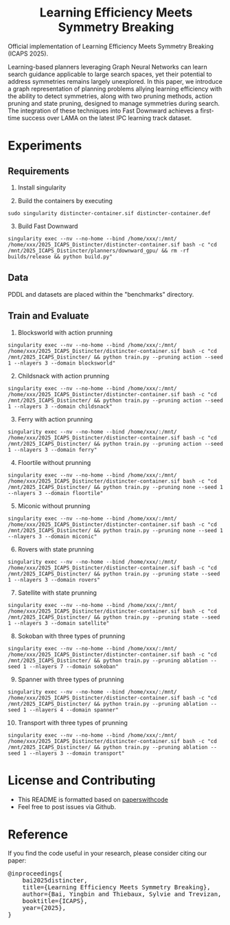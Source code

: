 <div align="center">

# Learning Efficiency Meets Symmetry Breaking

</div>

Official implementation of Learning Efficiency Meets Symmetry Breaking (ICAPS 2025).

Learning-based planners leveraging Graph Neural Networks can learn search guidance applicable to large search spaces, yet their potential to address symmetries remains largely unexplored. In this paper, we introduce a graph representation of planning problems allying learning efficiency with the ability to detect symmetries, along with two pruning methods, action pruning and state pruning, designed to manage symmetries during search. The integration of these techniques into Fast Downward achieves a first-time success over LAMA on the latest IPC learning track dataset.


# Experiments

## Requirements


1. Install singularity

2. Build the containers by executing

```
sudo singularity distincter-container.sif distincter-container.def
```

3. Build Fast Downward 

```
singularity exec --nv --no-home --bind /home/xxx/:/mnt/ /home/xxx/2025_ICAPS_Distincter/distincter-container.sif bash -c "cd /mnt/2025_ICAPS_Distincter/planners/downward_gpu/ && rm -rf builds/release && python build.py"
```


## Data
PDDL and datasets are placed within the "benchmarks" directory.


## Train and Evaluate


1. Blocksworld with action prunning

```
singularity exec --nv --no-home --bind /home/xxx/:/mnt/ /home/xxx/2025_ICAPS_Distincter/distincter-container.sif bash -c "cd /mnt/2025_ICAPS_Distincter/ && python train.py --pruning action --seed 1 --nlayers 3 --domain blocksworld"
```

2. Childsnack with action prunning

```
singularity exec --nv --no-home --bind /home/xxx/:/mnt/ /home/xxx/2025_ICAPS_Distincter/distincter-container.sif bash -c "cd /mnt/2025_ICAPS_Distincter/ && python train.py --pruning action --seed 1 --nlayers 3 --domain childsnack"
```

3. Ferry with action prunning

```
singularity exec --nv --no-home --bind /home/xxx/:/mnt/ /home/xxx/2025_ICAPS_Distincter/distincter-container.sif bash -c "cd /mnt/2025_ICAPS_Distincter/ && python train.py --pruning action --seed 1 --nlayers 3 --domain ferry"
```

4. Floortile without prunning

```
singularity exec --nv --no-home --bind /home/xxx/:/mnt/ /home/xxx/2025_ICAPS_Distincter/distincter-container.sif bash -c "cd /mnt/2025_ICAPS_Distincter/ && python train.py --pruning none --seed 1 --nlayers 3 --domain floortile"
```

5. Miconic without prunning

```
singularity exec --nv --no-home --bind /home/xxx/:/mnt/ /home/xxx/2025_ICAPS_Distincter/distincter-container.sif bash -c "cd /mnt/2025_ICAPS_Distincter/ && python train.py --pruning none --seed 1 --nlayers 3 --domain miconic"
```

6. Rovers with state prunning

```
singularity exec --nv --no-home --bind /home/xxx/:/mnt/ /home/xxx/2025_ICAPS_Distincter/distincter-container.sif bash -c "cd /mnt/2025_ICAPS_Distincter/ && python train.py --pruning state --seed 1 --nlayers 3 --domain rovers"
```

7. Satellite with state prunning

```
singularity exec --nv --no-home --bind /home/xxx/:/mnt/ /home/xxx/2025_ICAPS_Distincter/distincter-container.sif bash -c "cd /mnt/2025_ICAPS_Distincter/ && python train.py --pruning state --seed 1 --nlayers 3 --domain satellite"
```

8. Sokoban with three types of prunning

```
singularity exec --nv --no-home --bind /home/xxx/:/mnt/ /home/xxx/2025_ICAPS_Distincter/distincter-container.sif bash -c "cd /mnt/2025_ICAPS_Distincter/ && python train.py --pruning ablation --seed 1 --nlayers 7 --domain sokoban"
```

9. Spanner with three types of prunning

```
singularity exec --nv --no-home --bind /home/xxx/:/mnt/ /home/xxx/2025_ICAPS_Distincter/distincter-container.sif bash -c "cd /mnt/2025_ICAPS_Distincter/ && python train.py --pruning ablation --seed 1 --nlayers 4 --domain spanner"
```

10. Transport with three types of prunning

```
singularity exec --nv --no-home --bind /home/xxx/:/mnt/ /home/xxx/2025_ICAPS_Distincter/distincter-container.sif bash -c "cd /mnt/2025_ICAPS_Distincter/ && python train.py --pruning ablation --seed 1 --nlayers 3 --domain transport"
```



# License and Contributing
- This README is formatted based on [paperswithcode](https://github.com/paperswithcode/releasing-research-code) 
- Feel free to post issues via Github.

# Reference
If you find the code useful in your research, please consider citing our paper:

<pre>
@inproceedings{
    bai2025distincter,
    title={Learning Efficiency Meets Symmetry Breaking},
    author={Bai, Yingbin and Thiebaux, Sylvie and Trevizan, Felipe},
    booktitle={ICAPS},
    year={2025},
}
</pre>

